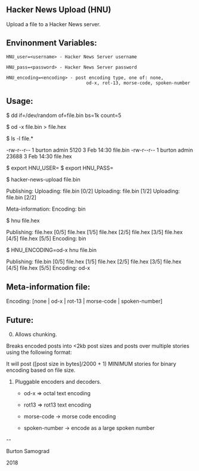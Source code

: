 Hacker News Upload (HNU)
------------------------

Upload a file to a Hacker News server.

Envinonment Variables:
---------------------

	HNU_user=<username> - Hacker News Server username
	
	HNU_pass=<password> - Hacker News Server password
	
	HNU_encoding=<encoding> - post encoding type, one of: none,
                             	  od-x, rot-13, morse-code, spoken-number

Usage:
-----

$ dd if=/dev/random of=file.bin bs=1k count=5

$ od -x file.bin > file.hex

$ ls -l file.*

-rw-r--r--  1 burton  admin   5120  3 Feb 14:30 file.bin
-rw-r--r--  1 burton  admin  23688  3 Feb 14:30 file.hex

$ export HNU_USER=<your Hacker News Server username>
$ export HNU_PASS=<your Hacker News Server password>

$ hacker-news-upload file.bin

Publishing:
Uploading: file.bin [0/2]
Uploading: file.bin [1/2]
Uploading: file.bin [2/2]

Meta-information:
Encoding: bin

$ hnu file.hex

Publishing:
file.hex [0/5]
file.hex [1/5]
file.hex [2/5]
file.hex [3/5]
file.hex [4/5]
file.hex [5/5]
Encoding: bin

$ HNU_ENCODING=od-x hnu file.bin

Publishing:
file.bin [0/5]
file.hex [1/5]
file.hex [2/5]
file.hex [3/5]
file.hex [4/5]
file.hex [5/5]
Encoding: od-x


Meta-information file:
----------------------

Encoding: [none | od-x | rot-13 | morse-code | spoken-number]

Future:
-------

0) Allows chunking.

Breaks encoded posts into <2kb post sizes and posts over multiple
stories using the following format:

It will post ([post size in bytes]/2000 + 1) MINIMUM stories for
binary encoding based on file size.

1) Pluggable encoders and decoders.

   - od-x => octal text encoding
   
   - rot13 => rot13 text encoding
   
   - morse-code -> morse code encoding
   
   - spoken-number -> encode as a large spoken number

--

Burton Samograd

2018

